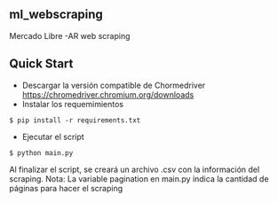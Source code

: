 ## ml_webscraping

Mercado Libre -AR web scraping

## Quick Start

* Descargar la versión compatible de Chormedriver <https://chromedriver.chromium.org/downloads>
* Instalar los requemimientos
```
$ pip install -r requirements.txt
```

* Ejecutar el script
```
$ python main.py
```
Al finalizar el script, se creará un archivo .csv con la información del scraping.
Nota: La variable pagination en main.py indica la cantidad de páginas para hacer el scraping